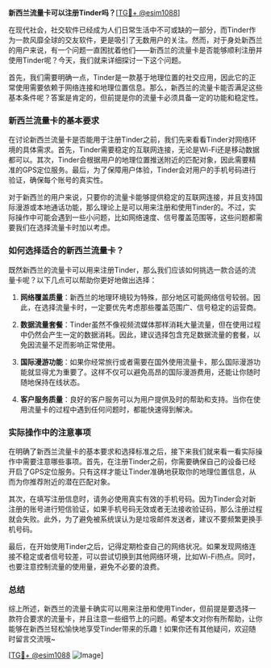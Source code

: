 **新西兰流量卡可以注册Tinder吗？**[[TG💪+ @esim1088](https://t.me/s/esim1088)]

在现代社会，社交软件已经成为人们日常生活中不可或缺的一部分，而Tinder作为一款风靡全球的交友软件，更是吸引了无数用户的关注。然而，对于身处新西兰的用户来说，有一个问题一直困扰着他们——新西兰的流量卡是否能够顺利注册并使用Tinder呢？今天，我们就来详细探讨一下这个问题。

首先，我们需要明确一点，Tinder是一款基于地理位置的社交应用，因此它的正常使用需要依赖于网络连接和地理位置信息。那么，新西兰的流量卡能否满足这些基本条件呢？答案是肯定的，但前提是你的流量卡必须具备一定的功能和稳定性。

### 新西兰流量卡的基本要求

在讨论新西兰流量卡是否能用于注册Tinder之前，我们先来看看Tinder对网络环境的具体需求。首先，Tinder需要稳定的互联网连接，无论是Wi-Fi还是移动数据都可以。其次，Tinder会根据用户的地理位置推送附近的匹配对象，因此需要精准的GPS定位服务。最后，为了保障用户体验，Tinder会对用户的手机号码进行验证，确保每个账号的真实性。

对于新西兰的用户来说，只要你的流量卡能够提供稳定的互联网连接，并且支持国际漫游或本地通话功能，那么理论上是可以用来注册和使用Tinder的。不过，实际操作中可能会遇到一些小问题，比如网络速度、信号覆盖范围等，这些问题都需要我们在选择流量卡时加以考虑。

### 如何选择适合的新西兰流量卡？

既然新西兰的流量卡可以用来注册Tinder，那么我们应该如何挑选一款合适的流量卡呢？以下几点可以帮助你更好地做出选择：

1. **网络覆盖质量**：新西兰的地理环境较为特殊，部分地区可能网络信号较弱。因此，在选择流量卡时，一定要优先考虑那些覆盖范围广、信号稳定的运营商。

2. **数据流量套餐**：Tinder虽然不像视频流媒体那样消耗大量流量，但在使用过程中仍然会产生一定的数据消耗。因此，建议选择包含充足数据流量的套餐，以免因流量不足而影响正常使用。

3. **国际漫游功能**：如果你经常旅行或者需要在国外使用流量卡，那么国际漫游功能就显得尤为重要了。这样不仅可以避免高昂的国际漫游费用，还能让你随时随地保持在线状态。

4. **客户服务质量**：良好的客户服务可以为用户提供及时的帮助和支持。当你在使用流量卡的过程中遇到任何问题时，都能快速得到解决。

### 实际操作中的注意事项

在明确了新西兰流量卡的基本要求和选择标准之后，接下来我们就来看一看实际操作中需要注意哪些事项。首先，在注册Tinder之前，你需要确保自己的设备已经开启了GPS定位服务。只有这样才能让Tinder准确地获取你的地理位置信息，从而为你推荐附近的潜在匹配对象。

其次，在填写注册信息时，请务必使用真实有效的手机号码。因为Tinder会对新注册的账号进行短信验证，如果手机号码无效或者无法接收验证码，那么注册过程就会失败。此外，为了避免被系统误认为是垃圾邮件发送者，建议不要频繁更换手机号码。

最后，在开始使用Tinder之后，记得定期检查自己的网络状况。如果发现网络连接不稳定或者信号较差，可以尝试切换到其他网络环境，比如Wi-Fi热点。同时，也要注意控制流量的使用量，避免不必要的浪费。

### 总结

综上所述，新西兰的流量卡确实可以用来注册和使用Tinder，但前提是要选择一款符合要求的流量卡，并且注意一些细节上的问题。希望本文对你有所帮助，让你能够在新西兰轻松愉快地享受Tinder带来的乐趣！如果你还有其他疑问，欢迎随时留言交流哦~ 

[[TG💪+ @esim1088](https://t.me/s/esim1088) ![Image](https://i.postimg.cc/4NQfJmqS/Snipaste-2025-05-13-00-14-12.png)]